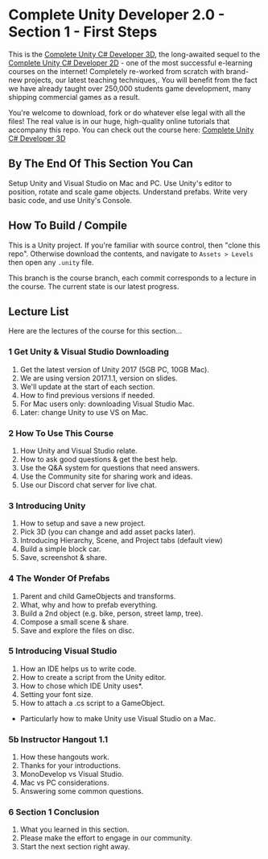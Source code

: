 ﻿# Complete Unity Developer 2.0 - Section 1 - First Steps

This is the [Complete Unity C# Developer 3D](http://gdev.tv/cu2github), the long-awaited sequel to the [Complete Unity C# Developer 2D](http://gdev.tv/cudgithub) - one of the most successful e-learning courses on the internet! Completely re-worked from scratch with brand-new projects, our latest teaching techniques,. You will benefit from the fact we have already taught over 250,000 students game development, many shipping commercial games as a result.

You're welcome to download, fork or do whatever else legal with all the files! The real value is in our huge, high-quality online tutorials that accompany this repo. You can check out the course here: [Complete Unity C# Developer 3D](http://gdev.tv/cu2github)

## By The End Of This Section You Can
Setup Unity and Visual Studio on Mac and PC. Use Unity's editor to position, rotate and scale game objects. Understand prefabs.  Write very basic code, and use Unity's Console.

## How To Build / Compile
This is a Unity project. If you're familiar with source control, then "clone this repo". Otherwise download the contents, and navigate to `Assets > Levels` then open any `.unity` file.

This branch is the course branch, each commit corresponds to a lecture in the course. The current state is our latest progress.

## Lecture List
Here are the lectures of the course for this section...

### 1 Get Unity & Visual Studio Downloading
1. Get the latest version of Unity 2017 (5GB PC, 10GB Mac).
2. We are using version 2017.1.1, version on slides.
3. We'll update at the start of each section.
4. How to find previous versions if needed.
5. For Mac users only: downloading Visual Studio Mac.
6. Later: change Unity to use VS on Mac.

### 2 How To Use This Course
1. How Unity and Visual Studio relate.
2. How to ask good questions & get the best help.
3. Use the Q&A system for questions that need answers.
4. Use the Community site for sharing work and ideas.
5. Use our Discord chat server for live chat.

### 3 Introducing Unity
1. How to setup and save a new project.
2. Pick 3D (you can change and add asset packs later).
3. Introducing Hierarchy, Scene, and Project tabs (default view)
4. Build a simple block car.
5. Save, screenshot & share.

### 4 The Wonder Of Prefabs
1. Parent and child GameObjects and transforms.
2. What, why and how to prefab everything.
3. Build a 2nd object (e.g. bike, person, street lamp, tree).
4. Compose a small scene & share.
5. Save and explore the files on disc.

### 5 Introducing Visual Studio
1. How an IDE helps us to write code.
2. How to create a script from the Unity editor.
3. How to chose which IDE Unity uses*.
4. Setting your font size.
5. How to attach a .cs script to a GameObject.
* Particularly how to make Unity use Visual Studio on a Mac.

### 5b Instructor Hangout 1.1 ###
1. How these hangouts work.
2. Thanks for your introductions.
3. MonoDevelop vs Visual Studio.
4. Mac vs PC considerations.
5. Answering some common questions.

### 6 Section 1 Conclusion
1. What you learned in this section.
2. Please make the effort to engage in our community.
3. Start the next section right away.
